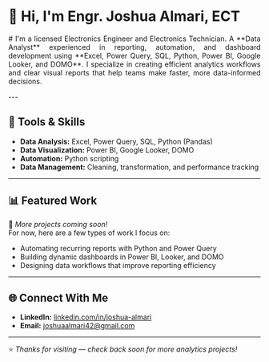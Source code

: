 # 👋 Hi, I'm Engr. Joshua Almari, ECT

<p align = "justify">
# I'm a licensed Electronics Engineer and Electronics Technician. A **Data Analyst** experienced in reporting, automation, and dashboard development using **Excel, Power Query, SQL, Python, Power BI, Google Looker, and DOMO**. I specialize in creating efficient analytics workflows and clear visual reports that help teams make faster, more data-informed decisions.
</p>
---

## 🧰 Tools & Skills
- **Data Analysis:** Excel, Power Query, SQL, Python (Pandas)
- **Data Visualization:** Power BI, Google Looker, DOMO
- **Automation:** Python scripting
- **Data Management:** Cleaning, transformation, and performance tracking

---

## 📊 Featured Work
🧩 *More projects coming soon!*  
For now, here are a few types of work I focus on:
- Automating recurring reports with Python and Power Query  
- Building dynamic dashboards in Power BI, Looker, and DOMO  
- Designing data workflows that improve reporting efficiency  

---

## 🌐 Connect With Me
- **LinkedIn:** [linkedin.com/in/joshua-almari](https://www.linkedin.com/in/joshua-almari-675731313/)
- **Email:** [joshuaalmari42@gmail.com](mailto:joshuaalmari42@gmail.com)

---

⭐ *Thanks for visiting — check back soon for more analytics projects!*

